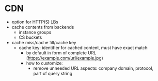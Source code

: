 # CDN

- option for HTTP(S) LBs
- cache contents from backends
    - instance groups
    - CS buckets
- cache miss/cache fill/cache key
    - cache key: identifier for cached content, must have exact match
        - by default in form of complete URL (https://example.com/url/example.jpg)
        - how to customize:
            - remove unneeded URL aspects: company domain, protocol, part of query string
